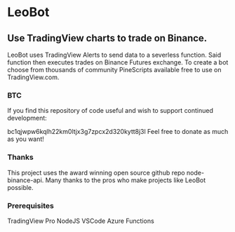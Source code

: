 # LeoBot
## Use TradingView charts to trade on Binance.
LeoBot uses TradingView Alerts to send data to a severless function. Said function then executes trades on Binance Futures exchange. To create a bot choose from thousands of community PineScripts available free to use on TradingView.com.

### BTC
If you find this repository of code useful and wish to support continued development:

bc1qjwpw6kqlh22km0ltjx3g7zpcx2d320kytt8j3l
Feel free to donate as much as you want!

### Thanks
This project uses the award winning open source github repo node-binance-api. Many thanks to the pros who make projects like LeoBot possible.

### Prerequisites
TradingView Pro
NodeJS
VSCode
Azure Functions

